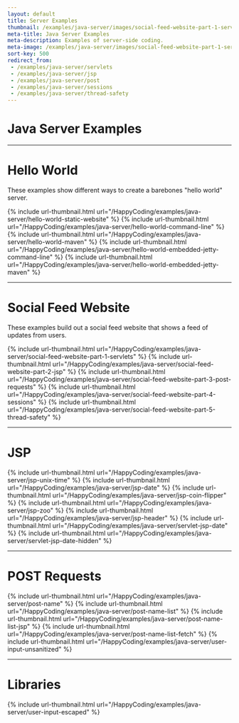 ```yaml
---
layout: default
title: Server Examples
thumbnail: /examples/java-server/images/social-feed-website-part-1-servlets-3.png
meta-title: Java Server Examples
meta-description: Examples of server-side coding.
meta-image: /examples/java-server/images/social-feed-website-part-1-servlets-4.png
sort-key: 500
redirect_from:
 - /examples/java-server/servlets
 - /examples/java-server/jsp
 - /examples/java-server/post
 - /examples/java-server/sessions
 - /examples/java-server/thread-safety
---
```


# Java Server Examples

---

# Hello World

These examples show different ways to create a barebones "hello world" server.

{% include url-thumbnail.html url="/HappyCoding/examples/java-server/hello-world-static-website" %}
{% include url-thumbnail.html url="/HappyCoding/examples/java-server/hello-world-command-line" %}
{% include url-thumbnail.html url="/HappyCoding/examples/java-server/hello-world-maven" %}
{% include url-thumbnail.html url="/HappyCoding/examples/java-server/hello-world-embedded-jetty-command-line" %}
{% include url-thumbnail.html url="/HappyCoding/examples/java-server/hello-world-embedded-jetty-maven" %}

---

# Social Feed Website

These examples build out a social feed website that shows a feed of updates from users.

{% include url-thumbnail.html url="/HappyCoding/examples/java-server/social-feed-website-part-1-servlets" %}
{% include url-thumbnail.html url="/HappyCoding/examples/java-server/social-feed-website-part-2-jsp" %}
{% include url-thumbnail.html url="/HappyCoding/examples/java-server/social-feed-website-part-3-post-requests" %}
{% include url-thumbnail.html url="/HappyCoding/examples/java-server/social-feed-website-part-4-sessions" %}
{% include url-thumbnail.html url="/HappyCoding/examples/java-server/social-feed-website-part-5-thread-safety" %}

---

# JSP

{% include url-thumbnail.html url="/HappyCoding/examples/java-server/jsp-unix-time" %}
{% include url-thumbnail.html url="/HappyCoding/examples/java-server/jsp-date" %}
{% include url-thumbnail.html url="/HappyCoding/examples/java-server/jsp-coin-flipper" %}
{% include url-thumbnail.html url="/HappyCoding/examples/java-server/jsp-zoo" %}
{% include url-thumbnail.html url="/HappyCoding/examples/java-server/jsp-header" %}
{% include url-thumbnail.html url="/HappyCoding/examples/java-server/servlet-jsp-date" %}
{% include url-thumbnail.html url="/HappyCoding/examples/java-server/servlet-jsp-date-hidden" %}

---

# POST Requests

{% include url-thumbnail.html url="/HappyCoding/examples/java-server/post-name" %}
{% include url-thumbnail.html url="/HappyCoding/examples/java-server/post-name-list" %}
{% include url-thumbnail.html url="/HappyCoding/examples/java-server/post-name-list-jsp" %}
{% include url-thumbnail.html url="/HappyCoding/examples/java-server/post-name-list-fetch" %}
{% include url-thumbnail.html url="/HappyCoding/examples/java-server/user-input-unsanitized" %}

---

# Libraries

{% include url-thumbnail.html url="/HappyCoding/examples/java-server/user-input-escaped" %}